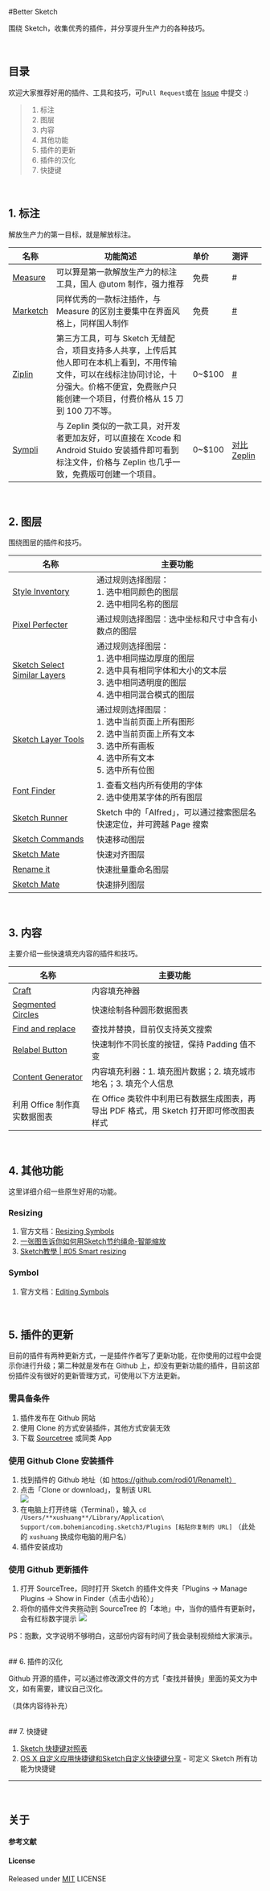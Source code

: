 
#Better Sketch

围绕 Sketch，收集优秀的插件，并分享提升生产力的各种技巧。

<br>

## 目录

欢迎大家推荐好用的插件、工具和技巧，可`Pull Request`或在 [Issue] 中提交 :)

>1. 标注
>2. 图层
>3. 内容
>4. 其他功能
>5. 插件的更新
>6. 插件的汉化
>7. 快捷键


<br>

## 1. 标注

解放生产力的第一目标，就是解放标注。

| 名称 | 功能简述 | 单价 | 测评 |
| ---------------------------------------- | ---------------------------------------- | :----- | :--------------------------------------- |
| [Measure](http://utom.design/measure/)   | 可以算是第一款解放生产力的标注工具，国人 @utom 制作，强力推荐              | 免费     | #                                        |
| [Marketch](https://github.com/tudou527/marketch) | 同样优秀的一款标注插件，与 Measure 的区别主要集中在界面风格上，同样国人制作 | 免费     | [#](https://www.macstories.net/reviews/1password-4-for-mac-review/) |
| [Ziplin](https://zeplin.io/)             | 第三方工具，可与 Sketch 无缝配合，项目支持多人共享，上传后其他人即可在本机上看到，不用传输文件，可以在线标注协同讨论，十分强大。价格不便宜，免费账户只能创建一个项目，付费价格从 15 刀到 100 刀不等。 | 0~$100 | [#](https://www.zhihu.com/question/27713420) |
| [Sympli](https://sympli.io/)             | 与 Zeplin 类似的一款工具，对开发者更加友好，可以直接在 Xcode 和 Android Stuido 安装插件即可看到标注文件，价格与 Zeplin 也几乎一致，免费版可创建一个项目。 | 0~$100 | [对比 Zeplin](https://designtongue.me/sketch-plugin-zeplin-vs-sympli/) |

<br>

## 2. 图层

围绕图层的插件和技巧。

| 名称 | 主要功能 |
| ------- | ------------- |
| [Style Inventory](https://github.com/getflourish/Sketch-Style-Inventory) | 通过规则选择图层：<br>1. 选中相同颜色的图层<br>2. 选中相同名称的图层 |
| [Pixel Perfecter](https://github.com/swiadek/pixel-perfecter-sketch-plugin) | 通过规则选择图层：选中坐标和尺寸中含有小数点的图层 |
| [Sketch Select Similar Layers](https://github.com/wonderbit/sketch-select-similar-layers) | 通过规则选择图层：<br>1. 选中相同描边厚度的图层<br>2. 选中具有相同字体和大小的文本层<br>3. 选中相同透明度的图层<br>4. 选中相同混合模式的图层 |
| [Sketch Layer Tools](https://github.com/hrescak/Sketch-Layer-Tools) | 通过规则选择图层：<br>1. 选中当前页面上所有图形<br>2. 选中当前页面上所有文本<br>3. 选中所有画板<br>4. 选中所有文本<br>5. 选中所有位图   |
| [Font Finder](https://github.com/ukn530/FontFinder) | 1. 查看文档内所有使用的字体<br>2. 选中使用某字体的所有图层 |
| [Sketch Runner](http://sketchrunner.com/) | Sketch 中的「Alfred」，可以通过搜索图层名快速定位，并可跨越 Page 搜索   |
| [Sketch Commands](https://github.com/bomberstudios/sketch-commands) | 快速移动图层 |
| [Sketch Mate](https://github.com/getflourish/Sketch-Mate) | 快速对齐图层 |
| [Rename it](https://github.com/rodi01/RenameIt) | 快速批量重命名图层 |
| [Sketch Mate](https://github.com/romashamin/sort-me-sketch) | 快速排列图层 |

<br>

## 3. 内容

主要介绍一些快速填充内容的插件和技巧。

| 名称 | 主要功能 |
| ------- | ------------- |
| [Craft](https://github.com/getflourish/Sketch-Style-Inventory) | 内容填充神器 |
| [Segmented Circles](https://github.com/getflourish/Sketch-Style-Inventory) | 快速绘制各种圆形数据图表 |
| [Find and replace](https://github.com/getflourish/Sketch-Style-Inventory) | 查找并替换，目前仅支持英文搜索 |
| [Relabel Button](https://github.com/getflourish/Sketch-Style-Inventory) | 快速制作不同长度的按钮，保持 Padding 值不变 |
| [Content Generator](https://github.com/getflourish/Sketch-Style-Inventory) | 内容填充利器：1. 填充图片数据；2. 填充城市地名；3. 填充个人信息 |
| 利用 Office 制作真实数据图表 | 在 Office 类软件中利用已有数据生成图表，再导出 PDF 格式，用 Sketch 打开即可修改图表样式 |

<br>

## 4. 其他功能

这里详细介绍一些原生好用的功能。

### Resizing

1. 官方文档：[Resizing Symbols](https://www.sketchapp.com/learn/documentation/07-symbols/5-resizing-symbols.html)
2. [一张图告诉你如何用Sketch节约绳命-智能缩放](http://www.ui.cn/detail/157967.html)
3. [Sketch教學 | #05 Smart resizing](https://medium.com/@IF540/sketch%E6%95%99%E5%AD%B8-05-smart-resizing-146301584f25#.ndqoxg9n7)

### Symbol

1. 官方文档：[Editing Symbols](https://www.sketchapp.com/learn/documentation/07-symbols/2-editing-symbols.html)

<br>

## 5. 插件的更新

目前的插件有两种更新方式，一是插件作者写了更新功能，在你使用的过程中会提示你进行升级；第二种就是发布在 Github 上，却没有更新功能的插件，目前这部份插件没有很好的更新管理方式，可使用以下方法更新。

### 需具备条件

1. 插件发布在 Github 网站
2. 使用 Clone 的方式安装插件，其他方式安装无效
2. 下载 [Sourcetree](https://www.sourcetreeapp.com/) 或同类 App

### 使用 Github Clone 安装插件

1. 找到插件的 Github 地址（如 https://github.com/rodi01/RenameIt）
2. 点击「Clone or download」，复制该 URL <br>![](http://qiniu.zifeixu.com/clone-or-download2.png)
3. 在电脑上打开终端（Terminal），输入 `cd /Users/**xushuang**/Library/Application\ Support/com.bohemiancoding.sketch3/Plugins [粘贴你复制的 URL]`  （此处的 `xushuang` 换成你电脑的用户名）
4. 插件安装成功

### 使用 Github 更新插件

1. 打开 SourceTree，同时打开 Sketch 的插件文件夹「Plugins → Manage Plugins → Show in Finder（点击小齿轮）」
2. 将你的插件文件夹拖动到 SourceTree 的「本地」中，当你的插件有更新时，会有红标数字提示
![](http://qiniu.zifeixu.com/SourceTree.png)

PS：抱歉，文字说明不够明白，这部份内容有时间了我会录制视频给大家演示。

<br>
## 6. 插件的汉化

Github 开源的插件，可以通过修改源文件的方式「查找并替换」里面的英文为中文，如有需要，建议自己汉化。

（具体内容待补充）

<br>
## 7. 快捷键

1. [Sketch 快捷键对照表](http://www.shejidaren.com/examples/tools/sketch-shortcuts/index.html)
2. [OS X 自定义应用快捷键和Sketch自定义快捷键分享](https://ksmx.me/custom-keyboard-shortcuts-mac-os-x/)  -  可定义 Sketch 所有功能为快捷键


---

<br>

## 关于

#### 参考文献



#### License
Released under [MIT] LICENSE


[issue]: https://github.com/zifeixu85/Better-Sketch/issues
[反馈]: https://github.com/zifeixu85/Better-Sketch/issues/new
[MIT]: https://rem.mit-license.org/